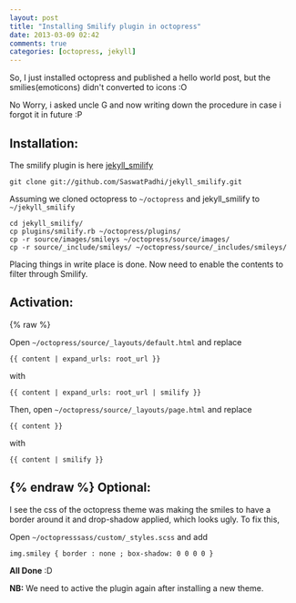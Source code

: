 ```yaml
---
layout: post
title: "Installing Smilify plugin in octopress"
date: 2013-03-09 02:42
comments: true
categories: [octopress, jekyll]
---
```


So, I just installed octopress and published a hello world post, but the smilies(emoticons) didn't converted to icons :O

No Worry, i asked uncle G and now writing down the procedure in case i forgot it in future :P

<!-- more -->

Installation:
--

The smilify plugin is here [jekyll_smilify](https://github.com/SaswatPadhi/jekyll_smilify) 


	git clone git://github.com/SaswatPadhi/jekyll_smilify.git

Assuming we cloned octopress to `~/octopress` and jekyll_smilify to `~/jekyll_smilify`

	cd jekyll_smilify/
	cp plugins/smilify.rb ~/octopress/plugins/
	cp -r source/images/smileys ~/octopress/source/images/
	cp -r source/_include/smileys/ ~/octopress/source/_includes/smileys/
	
Placing things in write place is done. Now need to enable the contents to filter through Smilify.

Activation: 
--

{% raw %}

Open `~/octopress/source/_layouts/default.html` and replace

	{{ content | expand_urls: root_url }}
	
with

	{{ content | expand_urls: root_url | smilify }}

	
Then, open `~/octopress/source/_layouts/page.html` and replace

	{{ content }}

with

	{{ content | smilify }}
	
		
{% endraw %}
Optional:
---
I see the css of the octopress theme was making the smiles to have a border around it and drop-shadow applied, which looks ugly. To fix this,

Open `~/octopresssass/custom/_styles.scss` and add

	img.smiley { border : none ; box-shadow: 0 0 0 0 }



**All Done** :D

**NB:** We need to active the plugin again after installing a new theme. 

